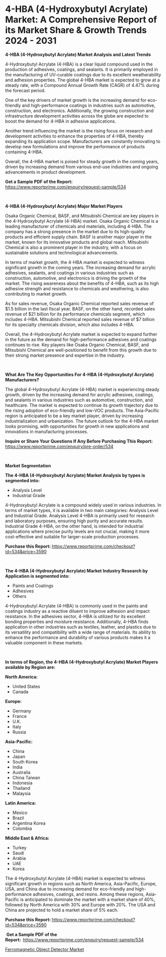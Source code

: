 <p><h1>4-HBA (4-Hydroxybutyl Acrylate) Market: A Comprehensive Report of its Market Share & Growth Trends 2024 - 2031</h1></p><p><strong>4-HBA (4-Hydroxybutyl Acrylate) Market Analysis and Latest Trends</strong></p>
<p><p>4-Hydroxybutyl Acrylate (4-HBA) is a clear liquid compound used in the production of adhesives, coatings, and sealants. It is primarily employed in the manufacturing of UV-curable coatings due to its excellent weatherability and adhesion properties. The global 4-HBA market is expected to grow at a steady rate, with a Compound Annual Growth Rate (CAGR) of 4.47% during the forecast period.</p><p>One of the key drivers of market growth is the increasing demand for eco-friendly and high-performance coatings in industries such as automotive, construction, and electronics. Additionally, the growing construction and infrastructure development activities across the globe are expected to boost the demand for 4-HBA in adhesive applications.</p><p>Another trend influencing the market is the rising focus on research and development activities to enhance the properties of 4-HBA, thereby expanding its application scope. Manufacturers are constantly innovating to develop new formulations and improve the performance of products containing 4-HBA.</p><p>Overall, the 4-HBA market is poised for steady growth in the coming years, driven by increasing demand from various end-use industries and ongoing advancements in product development.</p></p>
<p><strong>Get a Sample PDF of the Report:&nbsp;</strong> <a href="https://www.reportprime.com/enquiry/request-sample/534">https://www.reportprime.com/enquiry/request-sample/534</a></p>
<p>&nbsp;</p>
<p><strong>4-HBA (4-Hydroxybutyl Acrylate) Major Market Players</strong></p>
<p><p>Osaka Organic Chemical, BASF, and Mitsubishi Chemical are key players in the 4-Hydroxybutyl Acrylate (4-HBA) market. Osaka Organic Chemical is a leading manufacturer of chemicals and materials, including 4-HBA. The company has a strong presence in the market due to its high-quality products and efficient supply chain. BASF is another major player in the market, known for its innovative products and global reach. Mitsubishi Chemical is also a prominent player in the industry, with a focus on sustainable solutions and technological advancements.</p><p>In terms of market growth, the 4-HBA market is expected to witness significant growth in the coming years. The increasing demand for acrylic adhesives, sealants, and coatings in various industries such as construction, automotive, and electronics is driving the growth of the market. The rising awareness about the benefits of 4-HBA, such as its high adhesive strength and resistance to chemicals and weathering, is also contributing to market growth.</p><p>As for sales revenue, Osaka Organic Chemical reported sales revenue of $1.5 billion in the last fiscal year. BASF, on the other hand, recorded sales revenue of $21 billion for its performance chemicals segment, which includes 4-HBA. Mitsubishi Chemical reported sales revenue of $7 billion for its specialty chemicals division, which also includes 4-HBA.</p><p>Overall, the 4-Hydroxybutyl Acrylate market is expected to expand further in the future as the demand for high-performance adhesives and coatings continues to rise. Key players like Osaka Organic Chemical, BASF, and Mitsubishi Chemical are well-positioned to benefit from this growth due to their strong market presence and expertise in the industry.</p></p>
<p>&nbsp;</p>
<p><strong>What Are The Key Opportunities For 4-HBA (4-Hydroxybutyl Acrylate) Manufacturers?</strong></p>
<p><p>The global 4-Hydroxybutyl Acrylate (4-HBA) market is experiencing steady growth, driven by the increasing demand for acrylic adhesives, coatings, and sealants in various industries such as automotive, construction, and healthcare. The market is expected to continue its growth trajectory due to the rising adoption of eco-friendly and low-VOC products. The Asia-Pacific region is anticipated to be a key market player, driven by increasing industrialization and urbanization. The future outlook for the 4-HBA market looks promising, with opportunities for growth in new applications and innovations in manufacturing processes.</p></p>
<p><strong>Inquire or Share Your Questions If Any Before Purchasing This Report:</strong> <a href="https://www.reportprime.com/enquiry/pre-order/534">https://www.reportprime.com/enquiry/pre-order/534</a></p>
<p>&nbsp;</p>
<p><strong>Market Segmentation</strong></p>
<p><strong>The 4-HBA (4-Hydroxybutyl Acrylate) Market Analysis by types is segmented into:</strong></p>
<p><ul><li>Analysis Level</li><li>Industrial Grade</li></ul></p>
<p><p>4-Hydroxybutyl Acrylate is a compound widely used in various industries. In terms of market types, it is available in two main categories: Analysis Level and Industrial Grade. Analysis Level 4-HBA is primarily used for research and laboratory purposes, ensuring high purity and accurate results. Industrial Grade 4-HBA, on the other hand, is intended for industrial applications where precise purity levels are not crucial, making it more cost-effective and suitable for larger-scale production processes.</p></p>
<p><strong>Purchase this Report:&nbsp;</strong><a href="https://www.reportprime.com/checkout?id=534&price=3590">https://www.reportprime.com/checkout?id=534&price=3590</a></p>
<p>&nbsp;</p>
<p><strong>The 4-HBA (4-Hydroxybutyl Acrylate) Market Industry Research by Application is segmented into:</strong></p>
<p><ul><li>Paints and Coatings</li><li>Adhesives</li><li>Others</li></ul></p>
<p><p>4-Hydroxybutyl Acrylate (4-HBA) is commonly used in the paints and coatings industry as a reactive diluent to improve adhesion and impact resistance. In the adhesives sector, 4-HBA is utilized for its excellent bonding properties and moisture resistance. Additionally, 4-HBA finds application in other industries such as textiles, leather, and plastics due to its versatility and compatibility with a wide range of materials. Its ability to enhance the performance and durability of various products makes it a valuable component in these markets.</p></p>
<p>&nbsp;</p>
<p><strong>In terms of Region, the 4-HBA (4-Hydroxybutyl Acrylate) Market Players available by Region are:</strong></p>
<p>
    <p> <strong> North America: </strong>
        <ul>
            <li>United States</li>
            <li>Canada</li>
        </ul>
        </p> 
    <p> <strong> Europe: </strong>
        <ul>
            <li>Germany</li>
            <li>France</li>
            <li>U.K.</li>
            <li>Italy</li>
            <li>Russia</li>
        </ul>
        </p> 
    <p> <strong> Asia-Pacific: </strong>
        <ul>
            <li>China</li>
            <li>Japan</li>
            <li>South Korea</li>
            <li>India</li>
            <li>Australia</li>
            <li>China Taiwan</li>
            <li>Indonesia</li>
            <li>Thailand</li>
            <li>Malaysia</li>
        </ul>
        </p> 
    <p> <strong> Latin America: </strong>
        <ul>
            <li>Mexico</li>
            <li>Brazil</li>
            <li>Argentina Korea</li>
            <li>Colombia</li>
        </ul>
        </p> 
    <p> <strong> Middle East & Africa: </strong>
        <ul>
            <li>Turkey</li>
            <li>Saudi</li>
            <li>Arabia</li>
            <li>UAE</li>
            <li>Korea</li>
        </ul>
    </p>
    </p>
<p><p>The 4-Hydroxybutyl Acrylate (4-HBA) market is expected to witness significant growth in regions such as North America, Asia-Pacific, Europe, USA, and China due to increasing demand for eco-friendly and high-performance adhesives, coatings, and resins. Among these regions, Asia-Pacific is anticipated to dominate the market with a market share of 40%, followed by North America with 30% and Europe with 20%. The USA and China are projected to hold a market share of 5% each.</p></p>
<p><strong>Purchase this Report: </strong><a href="https://www.reportprime.com/checkout?id=534&price=3590">https://www.reportprime.com/checkout?id=534&price=3590</a></p>
<p>&nbsp;<strong>Get a Sample PDF of the Report:&nbsp;&nbsp;</strong><a href="https://www.reportprime.com/enquiry/request-sample/534">https://www.reportprime.com/enquiry/request-sample/534</a></p>
<p><strong></strong></p>
<p><p><a href="https://gamy-alyssum-396.notion.site/Ferromagnetic-Object-Detector-Market-Analysis-Examines-its-Scope-on-Growth-Opportunities-and-Foreca-9e07a009a3c341c49106b90106e015f9">Ferromagnetic Object Detector Market</a></p></p>
